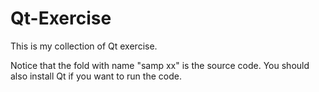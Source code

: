 # Qt-Exercise

This is my collection of Qt exercise.

Notice that the fold with name "samp xx" is the source code. You should also install Qt if you want to run the code.